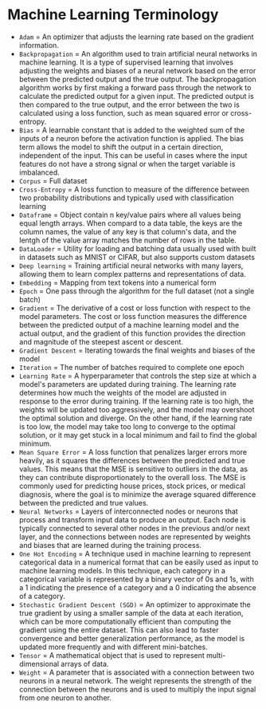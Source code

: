 # Machine Learning Terminology

* `Adam` = An optimizer that adjusts the learning rate based on the gradient information.
* `Backpropagation` = An algorithm used to train artificial neural networks in machine learning. It is a type of supervised learning that involves adjusting the weights and biases of a neural network based on the error between the predicted output and the true output.  The backpropagation algorithm works by first making a forward pass through the network to calculate the predicted output for a given input. The predicted output is then compared to the true output, and the error between the two is calculated using a loss function, such as mean squared error or cross-entropy.
* `Bias` = A learnable constant that is added to the weighted sum of the inputs of a neuron before the activation function is applied. The bias term allows the model to shift the output in a certain direction, independent of the input. This can be useful in cases where the input features do not have a strong signal or when the target variable is imbalanced.
* `Corpus` = Full dataset
* `Cross-Entropy` = A loss function to measure of the difference between two probability distributions and typically used with classification learning
* `Dataframe` = Object contain n key/value pairs where all values being equal length arrays.  When compard to a data table, the keys are the column names, the value of any key is that column's data, and the lentgh of the value array matches the number of rows in the table. 
* `DataLoader` = Utility for loading and batching data usually used with built in datasets such as MNIST or CIFAR, but also supports custom datasets 
* `Deep learning` = Training artificial neural networks with many layers, allowing them to learn complex patterns and representations of data.
* `Embedding` = Mapping from text tokens into a numerical form
* `Epoch` = One pass through the algorithm for the full dataset (not a single batch)
* `Gradient` = The derivative of a cost or loss function with respect to the model parameters. The cost or loss function measures the difference between the predicted output of a machine learning model and the actual output, and the gradient of this function provides the direction and magnitude of the steepest ascent or descent.
* `Gradient Descent` = Iterating towards the final weights and biases of the model
* `Iteration` = The number of batches required to complete one epoch
* `Learning Rate` = A hyperparameter that controls the step size at which a model's parameters are updated during training. The learning rate determines how much the weights of the model are adjusted in response to the error during training. If the learning rate is too high, the weights will be updated too aggressively, and the model may overshoot the optimal solution and diverge. On the other hand, if the learning rate is too low, the model may take too long to converge to the optimal solution, or it may get stuck in a local minimum and fail to find the global minimum.
* `Mean Square Error` = A loss function that penalizes larger errors more heavily, as it squares the differences between the predicted and true values. This means that the MSE is sensitive to outliers in the data, as they can contribute disproportionately to the overall loss. The MSE is commonly used for predicting house prices, stock prices, or medical diagnosis, where the goal is to minimize the average squared difference between the predicted and true values.
* `Neural Networks` = Layers of interconnected nodes or neurons that process and transform input data to produce an output. Each node is typically connected to several other nodes in the previous and/or next layer, and the connections between nodes are represented by weights and biases that are learned during the training process.
* `One Hot Encoding` = A technique used in machine learning to represent categorical data in a numerical format that can be easily used as input to machine learning models. In this technique, each category in a categorical variable is represented by a binary vector of 0s and 1s, with a 1 indicating the presence of a category and a 0 indicating the absence of a category.
* `Stochastic Gradient Descent (SGD)` = An optimizer to approximate the true gradient by using a smaller sample of the data at each iteration, which can be more computationally efficient than computing the gradient using the entire dataset. This can also lead to faster convergence and better generalization performance, as the model is updated more frequently and with different mini-batches.
* `Tensor` = A mathematical object that is used to represent multi-dimensional arrays of data.
* `Weight` = A parameter that is associated with a connection between two neurons in a neural network. The weight represents the strength of the connection between the neurons and is used to multiply the input signal from one neuron to another.

